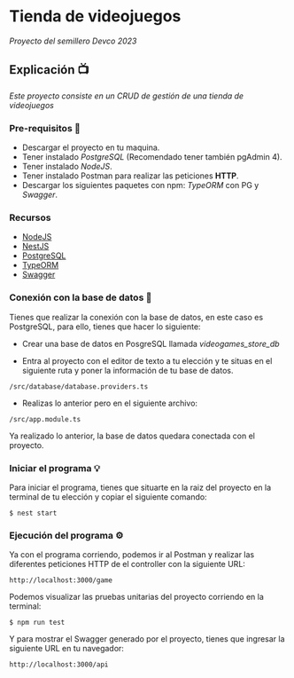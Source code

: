 # Tienda de videojuegos

_Proyecto del semillero Devco 2023_


## Explicación 📺

_Este proyecto consiste en un CRUD de gestión de una tienda de videojuegos_

### Pre-requisitos 📄

* Descargar el proyecto en tu maquina.
* Tener instalado *PostgreSQL* (Recomendado tener también pgAdmin 4).
* Tener instalado *NodeJS*.
* Tener instalado Postman para realizar las peticiones **HTTP**.
* Descargar los siguientes paquetes con npm: *TypeORM* con PG y *Swagger*.

### Recursos

 - [NodeJS](https://nodejs.org/es/download)
 - [NestJS](https://docs.nestjs.com/#installation)
 - [PostgreSQL](https://www.postgresql.org/download/)
 - [TypeORM](https://docs.nestjs.com/recipes/sql-typeorm#getting-started)
 - [Swagger](https://docs.nestjs.com/openapi/introduction)

### Conexión con la base de datos 💾

Tienes que realizar la conexión con la base de datos, en este caso es PostgreSQL, para ello, tienes que hacer lo siguiente:

* Crear una base de datos en PosgreSQL llamada *videogames_store_db*

* Entra al proyecto con el editor de texto a tu elección y te situas en el siguiente ruta y poner la información de tu base de datos.

```
/src/database/database.providers.ts
```
* Realizas lo anterior pero en el siguiente archivo:
```
/src/app.module.ts
```
Ya realizado lo anterior, la base de datos quedara conectada con el proyecto.

### Iniciar el programa 💡
Para iniciar el programa, tienes que situarte en la raiz del proyecto en la terminal de tu elección y copiar el siguiente comando:

```
$ nest start
```

### Ejecución del programa ⚙️

Ya con el programa corriendo, podemos ir al Postman y realizar las diferentes peticiones HTTP de el controller con la siguiente URL:

```
http://localhost:3000/game
```

Podemos visualizar las pruebas unitarias del proyecto corriendo en la terminal:

```
$ npm run test
```

Y para mostrar el Swagger generado por el proyecto, tienes que ingresar la siguiente URL en tu navegador:

```
http://localhost:3000/api
```
